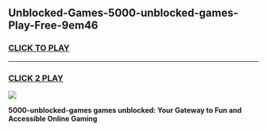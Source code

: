 
## Unblocked-Games-5000-unblocked-games-Play-Free-9em46
<h3>
<a href="https://premium76.site?title=5000-unblocked-games&ref=15A">CLICK TO PLAY</a></h3>
<hr>

<h3>
<a href="https://premium76.site?title=5000-unblocked-games&ref=15A">CLICK 2 PLAY</a>
  
</h3>

<a href="https://premium76.site?title=5000-unblocked-games&ref=15A"><img src="https://clearcache.store/games.png"></a>


**5000-unblocked-games games unblocked: Your Gateway to Fun and Accessible Online Gaming**
